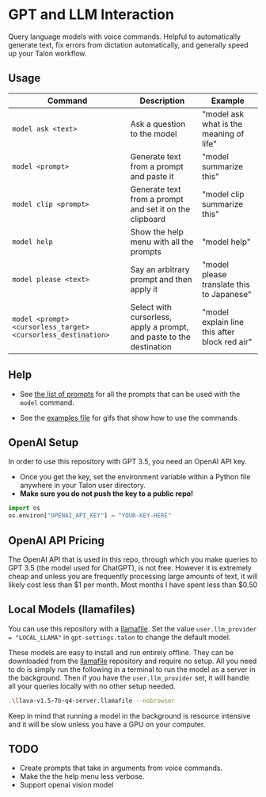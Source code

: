 # GPT and LLM Interaction

Query language models with voice commands. Helpful to automatically generate text, fix errors from dictation automatically, and generally speed up your Talon workflow.

## Usage

| Command                                                       | Description                                                          | Example                                       |
| ------------------------------------------------------------- | -------------------------------------------------------------------- | --------------------------------------------- |
| `model ask <text>`                                            | Ask a question to the model                                          | "model ask what is the meaning of life"       |
| `model <prompt>`                                              | Generate text from a prompt and paste it                             | "model summarize this"                        |
| `model clip <prompt>`                                         | Generate text from a prompt and set it on the clipboard              | "model clip summarize this"                   |
| `model help`                                                  | Show the help menu with all the prompts                              | "model help"                                  |
| `model please <text>`                                         | Say an arbitrary prompt and then apply it                            | "model please translate this to Japanese"     |
| `model <prompt> <cursorless_target> <cursorless_destination>` | Select with cursorless, apply a prompt, and paste to the destination | "model explain line this after block red air" |

## Help

- See [the list of prompts](./staticPrompt.talon-list) for all the prompts that can be used with the `model` command.

- See the [examples file](./example.md) for gifs that show how to use the commands.

## OpenAI Setup

In order to use this repository with GPT 3.5, you need an OpenAI API key.

- Once you get the key, set the environment variable within a Python file anywhere in your Talon user directory.
- **Make sure you do not push the key to a public repo!**

```python
import os
os.environ["OPENAI_API_KEY"] = "YOUR-KEY-HERE"
```

## OpenAI API Pricing

The OpenAI API that is used in this repo, through which you make queries to GPT 3.5 (the model used for ChatGPT), is not free. However it is extremely cheap and unless you are frequently processing large amounts of text, it will likely cost less than $1 per month. Most months I have spent less than $0.50

## Local Models (llamafiles)

You can use this repository with a [llamafile](https://github.com/Mozilla-Ocho/llamafile). Set the value `user.llm_provider = "LOCAL_LLAMA"` in `gpt-settings.talon` to change the default model.

These models are easy to install and run entirely offline. They can be downloaded from the [llamafile](https://github.com/Mozilla-Ocho/llamafile) repository and require no setup. All you need to do is simply run the following in a terminal to run the model as a server in the background. Then if you have the `user.llm_provider` set, it will handle all your queries locally with no other setup needed.

```sh
.\llava-v1.5-7b-q4-server.llamafile --nobrowser
```

Keep in mind that running a model in the background is resource intensive and it will be slow unless you have a GPU on your computer.

## TODO

- Create prompts that take in arguments from voice commands.
- Make the the help menu less verbose.
- Support openai vision model
